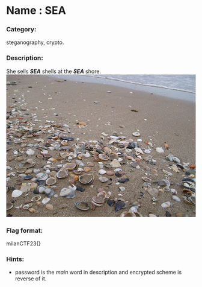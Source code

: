 # Name : SEA
### Category:
steganography, crypto.
### Description:
She sells **_SEA_** shells at the **_SEA_** shore. ![Image](https://github.com/Srikar-Arugonda-1/CTF/blob/main/kludge_selections/shells.jpeg)
### Flag format: 
milanCTF23{}
### Hints:
* password is the _main_ word in description and encrypted scheme is reverse of it.
